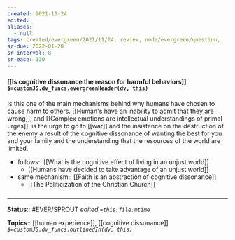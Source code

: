 ```yaml
---
created: 2021-11-24 
edited: 
aliases:
  - null
tags: created/evergreen/2021/11/24, review, node/evergreen/question, 
sr-due: 2022-01-28
sr-interval: 8
sr-ease: 130
---
```


#### [[Is cognitive dissonance the reason for harmful behaviors]] `$=customJS.dv_funcs.evergreenHeader(dv, this)`

Is this one of the main mechanisms behind why humans have chosen to cause harm to others. [[Human's have an inability to admit that they are wrong]], and [[Complex emotions are intellectual understandings of primal urges]], is the urge to go to [[war]] and the insistence on the destruction of the enemy a result of the cognitive dissonance of wanting the best for you and your family and the understanding that the resources of the world are limited.

- follows:: [[What is the cognitive effect of living in an unjust world]]
	- [[Humans have decided to take advantage of an unjust world]]
- same mechanism:: [[Faith is an abstraction of cognitive dissonance]]
	- [[The Politicization of the Christian Church]]

### <hr class="footnote"/>

**Status**:: #EVER/SPROUT 
*edited `=this.file.mtime`*

**Topics**:: [[human experience]], [[cognitive dissonance]]
*`$=customJS.dv_funcs.outlinedIn(dv, this)`*
